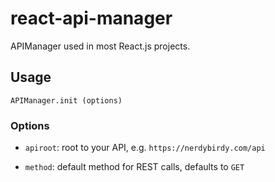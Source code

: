 # react-api-manager
APIManager used in most React.js projects.

## Usage

`APIManager.init (options)`

### Options

- `apiroot`: root to your API, e.g. `https://nerdybirdy.com/api`

- `method`: default method for REST calls, defaults to `GET`